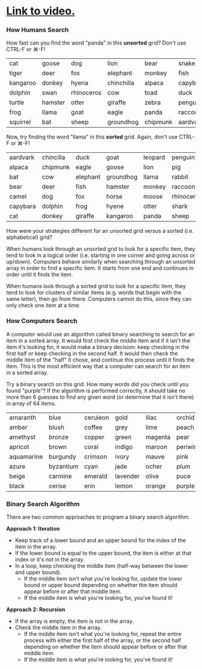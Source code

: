 # [Link to video.](TODO)

### How Humans Search

How fast can you find the word "panda" in this **unsorted** grid? Don't use CTRL-F or ⌘-F!

<table>
  <tr>
    <td>cat</td>
    <td>goose</td>
    <td>dog</td>
    <td>lion</td>
    <td>bear</td>
    <td>snake</td>
    <td>rabbit</td>
  </tr>
  <tr>
    <td>tiger</td>
    <td>deer</td>
    <td>fox</td>
    <td>elephant</td>
    <td>monkey</td>
    <td>fish</td>
    <td>pig</td>
  </tr>
  <tr>
    <td>kangaroo</td>
    <td>donkey</td>
    <td>hyena</td>
    <td>chinchilla</td>
    <td>alpaca</td>
    <td>capybara</td>
    <td>horse</td>
  </tr>
  <tr>
    <td>dolphin</td>
    <td>swan</td>
    <td>rhinoceros</td>
    <td>cow</td>
    <td>toad</td>
    <td>duck</td>
    <td>moose</td>
  </tr>
  <tr>
    <td>turtle</td>
    <td>hamster</td>
    <td>otter</td>
    <td>giraffe</td>
    <td>zebra</td>
    <td>penguin</td>
    <td>leopard</td>
  </tr>
  <tr>
    <td>frog</td>
    <td>llama</td>
    <td>goat</td>
    <td>eagle</td>
    <td>panda</td>
    <td>raccoon</td>
    <td>shark</td>
  </tr>
  <tr>
    <td>squirrel</td>
    <td>bat</td>
    <td>sheep</td>
    <td>groundhog</td>
    <td>chipmunk</td>
    <td>aardvark</td>
    <td>camel</td>
  </tr>
 </table>

Now, try finding the word "llama" in this **sorted** grid. Again, don't use CTRL-F or ⌘-F!

<table>
  <tr>
    <td>aardvark</td>
    <td>chincilla</td>
    <td>duck</td>
    <td>goat</td>
    <td>leopard</td>
    <td>penguin</td>
    <td>snake</td>
  </tr>
  <tr>
    <td>alpaca</td>
    <td>chipmunk</td>
    <td>eagle</td>
    <td>goose</td>
    <td>lion</td>
    <td>pig</td>
    <td>squirrel</td>
  </tr>
  <tr>
    <td>bat</td>
    <td>cow</td>
    <td>elephant</td>
    <td>groundhog</td>
    <td>llama</td>
    <td>rabbit</td>
    <td>swan</td>
  </tr>
  <tr>
    <td>bear</td>
    <td>deer</td>
    <td>fish</td>
    <td>hamster</td>
    <td>monkey</td>
    <td>raccoon</td>
    <td>tiger</td>
  </tr>
  <tr>
    <td>camel</td>
    <td>dog</td>
    <td>fox</td>
    <td>horse</td>
    <td>moose</td>
    <td>rhinoceros</td>
    <td>toad</td>
  </tr>
  <tr>
    <td>capybara</td>
    <td>dolphin</td>
    <td>frog</td>
    <td>hyene</td>
    <td>otter</td>
    <td>shark</td>
    <td>turtle</td>
  </tr>
  <tr>
    <td>cat</td>
    <td>donkey</td>
    <td>giraffe</td>
    <td>kangaroo</td>
    <td>panda</td>
    <td>sheep</td>
    <td>zebra</td>
  </tr>
 </table>
 
How were your strategies different for an unsorted grid versus a sorted (i.e. alphabetical) grid?

When humans look through an unsorted grid to look for a specific item, they tend to look in a logical order (i.e. starting in one corner and going across or up/down). Computers behave similarly when searching through an unsorted array in order to find a specific item. It starts from one end and continues in order until it finds the item.

When humans look through a sorted grid to look for a specific item, they tend to look for clusters of similar items (e.g. words that begin with the same letter), then go from there. Computers cannot do this, since they can only check one item at a time.

### How Computers Search

A computer would use an algorithm called binary searching to search for an item in a sorted array. It would first check the middle item and if it isn't the item it's looking for, it would make a binary decision: keep checking in the first half or keep checking in the second half. It would then check the middle item of the "half" it chose, and continue this process until it finds the item. This is the most efficient way that a computer can search for an item in a sorted array.

Try a binary search on this grid. How many words did you check until you found "purple"? If the algorithm is performed correctly, it should take no more than 6 guesses to find any given word (or determine that it isn't there) in array of 64 items.

<table>
  <tr>
    <td>amaranth</td>
    <td>blue</td>
    <td>ceruleon</td>
    <td>gold</td>
    <td>lilac</td>
    <td>orchid</td>
    <td>raspberry</td>
    <td>silver</td>
  </tr>
  <tr>
    <td>amber</td>
    <td>blush</td>
    <td>coffee</td>
    <td>grey</td>
    <td>lime</td>
    <td>peach</td>
    <td>red</td>
    <td>tan</td>
  </tr>
  <tr>
    <td>amethyst</td>
    <td>bronze</td>
    <td>copper</td>
    <td>green</td>
    <td>magenta</td>
    <td>pear</td>
    <td>rose</td>
    <td>teal</td>
  </tr>
  <tr>
    <td>apricot</td>
    <td>brown</td>
    <td>coral</td>
    <td>indigo</td>
    <td>maroon</td>
    <td>periwinkle</td>
    <td>ruby</td>
    <td>turquoise</td>
  </tr>
  <tr>
    <td>aquamarine</td>
    <td>burgundy</td>
    <td>crimson</td>
    <td>ivory</td>
    <td>mauve</td>
    <td>pink</td>
    <td>salmon</td>
    <td>violet</td>
  </tr>
  <tr>
    <td>azure</td>
    <td>byzantium</td>
    <td>cyan</td>
    <td>jade</td>
    <td>ocher</td>
    <td>plum</td>
    <td>sangria</td>
    <td>viridian</td>
  </tr>
  <tr>
    <td>beige</td>
    <td>carmine</td>
    <td>emerald</td>
    <td>lavender</td>
    <td>olive</td>
    <td>puce</td>
    <td>sapphire</td>
    <td>white</td>
  </tr>
  <tr>
    <td>black</td>
    <td>cerise</td>
    <td>erin</td>
    <td>lemon</td>
    <td>orange</td>
    <td>purple</td>
    <td>scarlet</td>
    <td>yellow</td>
  </tr>
 </table>

### Binary Search Algorithm

There are two common approaches to program a binary search algorithm.

**Approach 1: Iteration**
* Keep track of a lower bound and an upper bound for the index of the item in the array.
* If the lower bound is equal to the upper bound, the item is either at that index or it's not in the array.
* In a loop, keep checking the middle item (half-way between the lower and upper bound).
  * If the middle item isn't what you're looking for, update the lower bound or upper bound depending on whether the item should appear before or after that middle item.
  * If the middle item is what you're looking for, you've found it!

**Approach 2: Recursion**

* If the array is empty, the item is not in the array.
* Check the middle item in the array. 
  * If the middle item isn't what you're looking for, repeat the entire process with either the first half of the array, or the second half depending on whether the item should appear before or after that middle item.
  * If the middle item is what you're looking for, you've found it!
